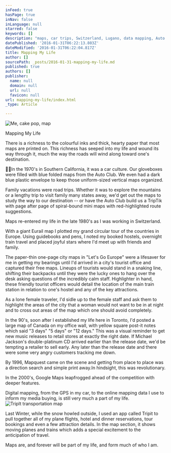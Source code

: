 ```yaml
---
inFeed: true
hasPage: true
inNav: false
inLanguage: null
starred: false
keywords: []
description: "maps, car trips, Switzerland, Lugano, data mapping, Auto Club, Southern California, family travel, lifetime, TripIt, Let's Go, Europe, Tourist Office, travel safety, female traveller"
datePublished: '2016-01-31T06:22:13.803Z'
dateModified: '2016-01-31T06:22:04.817Z'
title: Mapping My Life
author: []
sourcePath: _posts/2016-01-31-mapping-my-life.md
published: true
authors: []
publisher:
  name: null
  domain: null
  url: null
  favicon: null
url: mapping-my-life/index.html
_type: Article

---
```

![Me, cake pop, map](https://s3-us-west-2.amazonaws.com/the-grid-img/p/c6357d16ea7d0e519b4224403d8db3aca7439609.jpg)

Mapping My Life

There is a richness to the colourful inks and thick, hearty paper that most maps are printed on.  This richness has seeped into my life and
wound its way through it, much the way the roads will wind along toward one's
destination.

In the 1970's in Southern
California, it was a car culture. Our gloveboxes were filled with blue folded maps from the Auto Club. We even had a dark blue plastic envelope to
keep those uniform-sized vertical maps organized.

Family vacations were road
trips. Whether it was to explore the
mountains or a lengthy trip to visit family many states away, we'd get out the
maps to study the way to our destination -- or have the Auto Club build us a TripTik with page after page of spiral-bound mini maps with red-highlighted route
suggestions.

Maps re-entered my life in the late
1980's as I was working in Switzerland.

With a giant Eurail map I plotted my grand circular
tour of the countries in Europe. Using
guidebooks and pens, I noted my booked hostels, overnight train travel and
placed joyful stars where I'd meet up with friends and family.

The paper-thin one-page city maps
in "Let's Go Europe" were a lifesaver for me in getting my bearings until I'd
arrived in a city's tourist office and captured their free maps. Lineups of tourists would stand in a snaking
line, shifting their backpacks until they were the lucky ones to hang over the
desk asking questions of the incredibly calm staff. Highlighter in hand, these friendly tourist
officers would detail the location of the main train station in relation to
one's hostel and any of the key attractions.

As a lone female traveler, I'd
sidle up to the female staff and ask them to highlight the areas of the city
that a woman would not want to be in at night and to cross out areas of the map
which one should avoid completely.

In the 90's, soon after I
established my life here in Toronto, I'd posted a large map of Canada on my
office wall, with yellow square post-it notes which said "3 days" "5 days" or
"12 days." This was a visual reminder to get new
music releases to retail stores at exactly the right date. If Michael Jackson's double-platinum CD
arrived earlier than the release date, we'd be tempting a retailer to sell early. Any later than the release date and there
were some very angry customers tracking me down. 

By 1996, Mapquest came on the scene and getting from place to place was a direction search and
simple print away.In hindsight, this was revolutionary.

In the 2000's, Google Maps
leapfrogged ahead of the competition with deeper features.

Digital mapping, from the GPS in my car, to
the online mapping data I use to inform my media buying, is still very much a
part of my life.
![TripIt transportation map](https://s3-us-west-2.amazonaws.com/the-grid-img/p/6c07b6dfaffcf47cc0b082fb8050c95c9eb80112.jpg)

Last Winter, while the snow howled
outside, I used an app called Tripit to pull together all of my plane flights, hotel and dinner reservations, tour
bookings and even a few attraction details. In the map section, it shows moving planes and trains which adds a
special excitement to the anticipation of travel.

Maps are, and forever will be part of my
life, and form much of who I am.